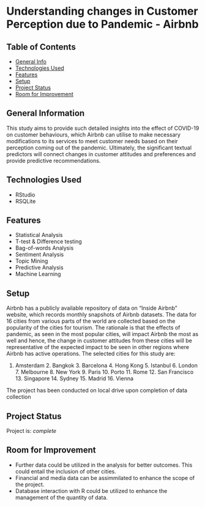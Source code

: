 # Understanding changes in Customer Perception due to Pandemic - Airbnb
> 

## Table of Contents
* [General Info](#general-information)
* [Technologies Used](#technologies-used)
* [Features](#features)
* [Setup](#setup)
* [Project Status](#project-status)
* [Room for Improvement](#room-for-improvement)


## General Information
This study aims to provide such detailed insights into the effect of COVID-19 on customer behaviours, which Airbnb can utilise to make necessary modifications to its services to meet customer needs based on their perception coming out of the pandemic. Ultimately, the significant textual predictors will connect changes in customer attitudes and preferences and provide predictive recommendations.


## Technologies Used
- RStudio
- RSQLite

## Features
- Statistical Analysis
- T-test & Difference testing
- Bag-of-words Analysis
- Sentiment Analysis
- Topic Mining
- Predictive Analysis
- Machine Learning

## Setup
Airbnb has a publicly available repository of data on “Inside Airbnb” website, which records monthly snapshots of Airbnb datasets. The data for 16 cities from various parts of the world are collected based on the popularity of the cities for tourism. The rationale is that the effects of pandemic, as seen in the most popular cities, will impact Airbnb the most as well and hence, the change in customer attitudes from these cities will be representative of the expected impact to be seen in other regions where Airbnb has active operations. The selected cities for this study are:
 
1. Amsterdam 2. Bangkok 3. Barcelona 4. Hong Kong 5. Istanbul 6. London 7. Melbourne 8. New York 9. Paris 10. Porto 11. Rome 12. San Francisco 13. Singapore 14. Sydney 15. Madrid 16. Vienna

The project has been conducted on local drive upon completion of data collection

## Project Status
Project is: _complete_

## Room for Improvement
- Further data could be utilized in the analysis for better outcomes. This could entail the inclusion of other cities.
- Financial and media data can be assimmilated to enhance the scope of the project. 
- Database interaction with R could be utilized to enhance the management of the quantity of data.
